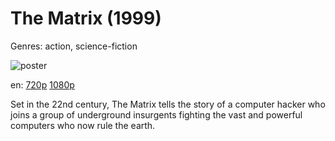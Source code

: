# The Matrix (1999)

Genres: action, science-fiction

![poster](http://image.tmdb.org/t/p/w500/hEpWvX6Bp79eLxY1kX5ZZJcme5U.jpg)

en:
  [720p](magnet:?xt=urn:btih:363BC6C534B1430C6758318D196CCD61DB61B647&tr=udp://glotorrents.pw:6969/announce&tr=udp://tracker.opentrackr.org:1337/announce&tr=udp://torrent.gresille.org:80/announce&tr=udp://tracker.openbittorrent.com:80&tr=udp://tracker.coppersurfer.tk:6969&tr=udp://tracker.leechers-paradise.org:6969&tr=udp://p4p.arenabg.ch:1337&tr=udp://tracker.internetwarriors.net:1337)
  [1080p](magnet:?xt=urn:btih:D7A46713EAEE18C746B3254B7D1492A50FD9D6CE&tr=udp://glotorrents.pw:6969/announce&tr=udp://tracker.opentrackr.org:1337/announce&tr=udp://torrent.gresille.org:80/announce&tr=udp://tracker.openbittorrent.com:80&tr=udp://tracker.coppersurfer.tk:6969&tr=udp://tracker.leechers-paradise.org:6969&tr=udp://p4p.arenabg.ch:1337&tr=udp://tracker.internetwarriors.net:1337)
  


Set in the 22nd century, The Matrix tells the story of a computer hacker who joins a group of underground insurgents fighting the vast and powerful computers who now rule the earth.